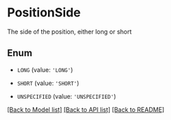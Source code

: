 # PositionSide

The side of the position, either long or short

## Enum

* `LONG` (value: `'LONG'`)

* `SHORT` (value: `'SHORT'`)

* `UNSPECIFIED` (value: `'UNSPECIFIED'`)

[[Back to Model list]](../README.md#documentation-for-models) [[Back to API list]](../README.md#documentation-for-api-endpoints) [[Back to README]](../README.md)


